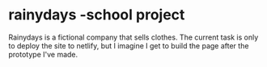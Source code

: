 # rainydays -school project

Rainydays is a fictional company that sells clothes. 
The current task is only to deploy the site to netlify, but I imagine I get to build the page after the prototype I've made.
